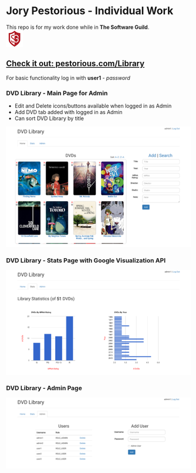 # Jory Pestorious - Individual Work
This repo is for my work done while in **The Software Guild**.  
![Software Guild Logo](swg.jpg)

## [Check it out: pestorious.com/Library](http://pestorious.com/Library/home)
For basic functionality log in with **user1** - _password_

### DVD Library - Main Page for Admin
* Edit and Delete icons/buttons available when logged in as Admin
* Add DVD tab added with logged in as Admin
* Can sort DVD Library by title

![alt text](DvdLibrary01.png "DVD Library - Main Page for Admin")

### DVD Library - Stats Page with Google Visualization API
![alt text](DvdLibrary02.png "DVD Library - Stats Page")

### DVD Library - Admin Page
![alt text](DvdLibrary03.png "DVD Library - Admin Page")
